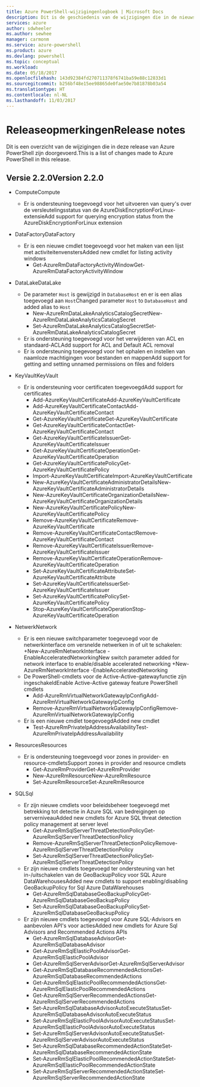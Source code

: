 ```yaml
---
title: Azure PowerShell-wijzigingenlogboek | Microsoft Docs
description: Dit is de geschiedenis van de wijzigingen die in de nieuwste release van Azure PowerShell zijn doorgevoerd.
services: azure
author: sdwheeler
ms.author: sewhee
manager: carmonm
ms.service: azure-powershell
ms.product: azure
ms.devlang: powershell
ms.topic: conceptual
ms.workload: 
ms.date: 05/18/2017
ms.openlocfilehash: 143d92384fd270711378f6741ba59e88c12833d1
ms.sourcegitcommit: b256bf48e15ee98865de0fae50e7b81878b03a54
ms.translationtype: HT
ms.contentlocale: nl-NL
ms.lasthandoff: 11/03/2017
---
```

# <a name="release-notes"></a><span data-ttu-id="ae3c8-103">Releaseopmerkingen</span><span class="sxs-lookup"><span data-stu-id="ae3c8-103">Release notes</span></span>

<span data-ttu-id="ae3c8-104">Dit is een overzicht van de wijzigingen die in deze release van Azure PowerShell zijn doorgevoerd.</span><span class="sxs-lookup"><span data-stu-id="ae3c8-104">This is a list of changes made to Azure PowerShell in this release.</span></span>

## <a name="version-220"></a><span data-ttu-id="ae3c8-105">Versie 2.2.0</span><span class="sxs-lookup"><span data-stu-id="ae3c8-105">Version 2.2.0</span></span>
* <span data-ttu-id="ae3c8-106">Compute</span><span class="sxs-lookup"><span data-stu-id="ae3c8-106">Compute</span></span>
  - <span data-ttu-id="ae3c8-107">Er is ondersteuning toegevoegd voor het uitvoeren van query's over de versleutelingsstatus van de AzureDiskEncryptionForLinux-extensie</span><span class="sxs-lookup"><span data-stu-id="ae3c8-107">Add support for querying encryption status from the AzureDiskEncryptionForLinux extension</span></span>
* <span data-ttu-id="ae3c8-108">DataFactory</span><span class="sxs-lookup"><span data-stu-id="ae3c8-108">DataFactory</span></span>
  - <span data-ttu-id="ae3c8-109">Er is een nieuwe cmdlet toegevoegd voor het maken van een lijst met activiteitenvensters</span><span class="sxs-lookup"><span data-stu-id="ae3c8-109">Added new cmdlet for listing activity windows</span></span>
    + <span data-ttu-id="ae3c8-110">Get-AzureRmDataFactoryActivityWindow</span><span class="sxs-lookup"><span data-stu-id="ae3c8-110">Get-AzureRmDataFactoryActivityWindow</span></span>
* <span data-ttu-id="ae3c8-111">DataLake</span><span class="sxs-lookup"><span data-stu-id="ae3c8-111">DataLake</span></span>
  - <span data-ttu-id="ae3c8-112">De parameter `Host` is gewijzigd in `DatabaseHost` en er is een alias toegevoegd aan `Host`</span><span class="sxs-lookup"><span data-stu-id="ae3c8-112">Changed parameter `Host` to `DatabaseHost` and added alias to `Host`</span></span>
    + <span data-ttu-id="ae3c8-113">New-AzureRmDataLakeAnalyticsCatalogSecret</span><span class="sxs-lookup"><span data-stu-id="ae3c8-113">New-AzureRmDataLakeAnalyticsCatalogSecret</span></span>
    + <span data-ttu-id="ae3c8-114">Set-AzureRmDataLakeAnalyticsCatalogSecret</span><span class="sxs-lookup"><span data-stu-id="ae3c8-114">Set-AzureRmDataLakeAnalyticsCatalogSecret</span></span>
  - <span data-ttu-id="ae3c8-115">Er is ondersteuning toegevoegd voor het verwijderen van ACL en standaard-ACL</span><span class="sxs-lookup"><span data-stu-id="ae3c8-115">Add support for ACL and Default ACL removal</span></span>
  - <span data-ttu-id="ae3c8-116">Er is ondersteuning toegevoegd voor het ophalen en instellen van naamloze machtigingen voor bestanden en mappen</span><span class="sxs-lookup"><span data-stu-id="ae3c8-116">Add support for getting and setting unnamed permissions on files and folders</span></span>
* <span data-ttu-id="ae3c8-117">KeyVault</span><span class="sxs-lookup"><span data-stu-id="ae3c8-117">KeyVault</span></span>
  - <span data-ttu-id="ae3c8-118">Er is ondersteuning voor certificaten toegevoegd</span><span class="sxs-lookup"><span data-stu-id="ae3c8-118">Add support for certificates</span></span>
    + <span data-ttu-id="ae3c8-119">Add-AzureKeyVaultCertificate</span><span class="sxs-lookup"><span data-stu-id="ae3c8-119">Add-AzureKeyVaultCertificate</span></span>
    + <span data-ttu-id="ae3c8-120">Add-AzureKeyVaultCertificateContact</span><span class="sxs-lookup"><span data-stu-id="ae3c8-120">Add-AzureKeyVaultCertificateContact</span></span>
    + <span data-ttu-id="ae3c8-121">Get-AzureKeyVaultCertificate</span><span class="sxs-lookup"><span data-stu-id="ae3c8-121">Get-AzureKeyVaultCertificate</span></span>
    + <span data-ttu-id="ae3c8-122">Get-AzureKeyVaultCertificateContact</span><span class="sxs-lookup"><span data-stu-id="ae3c8-122">Get-AzureKeyVaultCertificateContact</span></span>
    + <span data-ttu-id="ae3c8-123">Get-AzureKeyVaultCertificateIssuer</span><span class="sxs-lookup"><span data-stu-id="ae3c8-123">Get-AzureKeyVaultCertificateIssuer</span></span>
    + <span data-ttu-id="ae3c8-124">Get-AzureKeyVaultCertificateOperation</span><span class="sxs-lookup"><span data-stu-id="ae3c8-124">Get-AzureKeyVaultCertificateOperation</span></span>
    + <span data-ttu-id="ae3c8-125">Get-AzureKeyVaultCertificatePolicy</span><span class="sxs-lookup"><span data-stu-id="ae3c8-125">Get-AzureKeyVaultCertificatePolicy</span></span>
    + <span data-ttu-id="ae3c8-126">Import-AzureKeyVaultCertificate</span><span class="sxs-lookup"><span data-stu-id="ae3c8-126">Import-AzureKeyVaultCertificate</span></span>
    + <span data-ttu-id="ae3c8-127">New-AzureKeyVaultCertificateAdministratorDetails</span><span class="sxs-lookup"><span data-stu-id="ae3c8-127">New-AzureKeyVaultCertificateAdministratorDetails</span></span>
    + <span data-ttu-id="ae3c8-128">New-AzureKeyVaultCertificateOrganizationDetails</span><span class="sxs-lookup"><span data-stu-id="ae3c8-128">New-AzureKeyVaultCertificateOrganizationDetails</span></span>
    + <span data-ttu-id="ae3c8-129">New-AzureKeyVaultCertificatePolicy</span><span class="sxs-lookup"><span data-stu-id="ae3c8-129">New-AzureKeyVaultCertificatePolicy</span></span>
    + <span data-ttu-id="ae3c8-130">Remove-AzureKeyVaultCertificate</span><span class="sxs-lookup"><span data-stu-id="ae3c8-130">Remove-AzureKeyVaultCertificate</span></span>
    + <span data-ttu-id="ae3c8-131">Remove-AzureKeyVaultCertificateContact</span><span class="sxs-lookup"><span data-stu-id="ae3c8-131">Remove-AzureKeyVaultCertificateContact</span></span>
    + <span data-ttu-id="ae3c8-132">Remove-AzureKeyVaultCertificateIssuer</span><span class="sxs-lookup"><span data-stu-id="ae3c8-132">Remove-AzureKeyVaultCertificateIssuer</span></span>
    + <span data-ttu-id="ae3c8-133">Remove-AzureKeyVaultCertificateOperation</span><span class="sxs-lookup"><span data-stu-id="ae3c8-133">Remove-AzureKeyVaultCertificateOperation</span></span>
    + <span data-ttu-id="ae3c8-134">Set-AzureKeyVaultCertificateAttribute</span><span class="sxs-lookup"><span data-stu-id="ae3c8-134">Set-AzureKeyVaultCertificateAttribute</span></span>
    + <span data-ttu-id="ae3c8-135">Set-AzureKeyVaultCertificateIssuer</span><span class="sxs-lookup"><span data-stu-id="ae3c8-135">Set-AzureKeyVaultCertificateIssuer</span></span>
    + <span data-ttu-id="ae3c8-136">Set-AzureKeyVaultCertificatePolicy</span><span class="sxs-lookup"><span data-stu-id="ae3c8-136">Set-AzureKeyVaultCertificatePolicy</span></span>
    + <span data-ttu-id="ae3c8-137">Stop-AzureKeyVaultCertificateOperation</span><span class="sxs-lookup"><span data-stu-id="ae3c8-137">Stop-AzureKeyVaultCertificateOperation</span></span>
* <span data-ttu-id="ae3c8-138">Netwerk</span><span class="sxs-lookup"><span data-stu-id="ae3c8-138">Network</span></span>

  - <span data-ttu-id="ae3c8-139">Er is een nieuwe switchparameter toegevoegd voor de netwerkinterface om versnelde netwerken in of uit te schakelen: +New-AzureRmNetworkInterface -EnableAcceleratedNetworking</span><span class="sxs-lookup"><span data-stu-id="ae3c8-139">New switch parameter added for network interface to enable/disable accelerated networking +New-AzureRmNetworkInterface -EnableAcceleratedNetworking</span></span>
  - <span data-ttu-id="ae3c8-140">De PowerShell-cmdlets voor de Active-Active-gatewayfunctie zijn ingeschakeld</span><span class="sxs-lookup"><span data-stu-id="ae3c8-140">Enable Active-Active gateway feature PowerShell cmdlets</span></span>
    + <span data-ttu-id="ae3c8-141">Add-AzureRmVirtualNetworkGatewayIpConfig</span><span class="sxs-lookup"><span data-stu-id="ae3c8-141">Add-AzureRmVirtualNetworkGatewayIpConfig</span></span>
    + <span data-ttu-id="ae3c8-142">Remove-AzureRmVirtualNetworkGatewayIpConfig</span><span class="sxs-lookup"><span data-stu-id="ae3c8-142">Remove-AzureRmVirtualNetworkGatewayIpConfig</span></span>
  - <span data-ttu-id="ae3c8-143">Er is een nieuwe cmdlet toegevoegd</span><span class="sxs-lookup"><span data-stu-id="ae3c8-143">Added new cmdlet</span></span>
    + <span data-ttu-id="ae3c8-144">Test-AzureRmPrivateIpAddressAvailability</span><span class="sxs-lookup"><span data-stu-id="ae3c8-144">Test-AzureRmPrivateIpAddressAvailability</span></span>
* <span data-ttu-id="ae3c8-145">Resources</span><span class="sxs-lookup"><span data-stu-id="ae3c8-145">Resources</span></span>
  - <span data-ttu-id="ae3c8-146">Er is ondersteuning toegevoegd voor zones in provider- en resource-cmdlets</span><span class="sxs-lookup"><span data-stu-id="ae3c8-146">Support zones in provider and resource cmdlets</span></span>
    + <span data-ttu-id="ae3c8-147">Get-AzureRmProvider</span><span class="sxs-lookup"><span data-stu-id="ae3c8-147">Get-AzureRmProvider</span></span>
    + <span data-ttu-id="ae3c8-148">New-AzureRmResource</span><span class="sxs-lookup"><span data-stu-id="ae3c8-148">New-AzureRmResource</span></span>
    + <span data-ttu-id="ae3c8-149">Set-AzureRmResource</span><span class="sxs-lookup"><span data-stu-id="ae3c8-149">Set-AzureRmResource</span></span>
* <span data-ttu-id="ae3c8-150">SQL</span><span class="sxs-lookup"><span data-stu-id="ae3c8-150">Sql</span></span>
  - <span data-ttu-id="ae3c8-151">Er zijn nieuwe cmdlets voor beleidsbeheer toegevoegd met betrekking tot detectie in Azure SQL van bedreigingen op serverniveau</span><span class="sxs-lookup"><span data-stu-id="ae3c8-151">Added new cmdlets for Azure SQL threat detection policy management at server level</span></span>
    + <span data-ttu-id="ae3c8-152">Get-AzureRmSqlServerThreatDetectionPolicy</span><span class="sxs-lookup"><span data-stu-id="ae3c8-152">Get-AzureRmSqlServerThreatDetectionPolicy</span></span>
    + <span data-ttu-id="ae3c8-153">Remove-AzureRmSqlServerThreatDetectionPolicy</span><span class="sxs-lookup"><span data-stu-id="ae3c8-153">Remove-AzureRmSqlServerThreatDetectionPolicy</span></span>
    + <span data-ttu-id="ae3c8-154">Set-AzureRmSqlServerThreatDetectionPolicy</span><span class="sxs-lookup"><span data-stu-id="ae3c8-154">Set-AzureRmSqlServerThreatDetectionPolicy</span></span>
  - <span data-ttu-id="ae3c8-155">Er zijn nieuwe cmdlets toegevoegd ter ondersteuning van het in-/uitschakelen van de GeoBackupPolicy voor SQL Azure DataWarehouses</span><span class="sxs-lookup"><span data-stu-id="ae3c8-155">Added new cmdlets to support enabling/disabling GeoBackupPolicy for Sql Azure DataWarehouses</span></span>
    + <span data-ttu-id="ae3c8-156">Get-AzureRmSqlDatabaseGeoBackupPolicy</span><span class="sxs-lookup"><span data-stu-id="ae3c8-156">Get-AzureRmSqlDatabaseGeoBackupPolicy</span></span>
    + <span data-ttu-id="ae3c8-157">Set-AzureRmSqlDatabaseGeoBackupPolicy</span><span class="sxs-lookup"><span data-stu-id="ae3c8-157">Set-AzureRmSqlDatabaseGeoBackupPolicy</span></span>
  - <span data-ttu-id="ae3c8-158">Er zijn nieuwe cmdlets toegevoegd voor Azure SQL-Advisors en aanbevolen API's voor acties</span><span class="sxs-lookup"><span data-stu-id="ae3c8-158">Added new cmdlets for Azure Sql Advisors and Recommended Actions APIs</span></span>
    + <span data-ttu-id="ae3c8-159">Get-AzureRmSqlDatabaseAdvisor</span><span class="sxs-lookup"><span data-stu-id="ae3c8-159">Get-AzureRmSqlDatabaseAdvisor</span></span>
    + <span data-ttu-id="ae3c8-160">Get-AzureRmSqlElasticPoolAdvisor</span><span class="sxs-lookup"><span data-stu-id="ae3c8-160">Get-AzureRmSqlElasticPoolAdvisor</span></span>
    + <span data-ttu-id="ae3c8-161">Get-AzureRmSqlServerAdvisor</span><span class="sxs-lookup"><span data-stu-id="ae3c8-161">Get-AzureRmSqlServerAdvisor</span></span>
    + <span data-ttu-id="ae3c8-162">Get-AzureRmSqlDatabaseRecommendedActions</span><span class="sxs-lookup"><span data-stu-id="ae3c8-162">Get-AzureRmSqlDatabaseRecommendedActions</span></span>
    + <span data-ttu-id="ae3c8-163">Get-AzureRmSqlElasticPoolRecommendedActions</span><span class="sxs-lookup"><span data-stu-id="ae3c8-163">Get-AzureRmSqlElasticPoolRecommendedActions</span></span>
    + <span data-ttu-id="ae3c8-164">Get-AzureRmSqlServerRecommendedActions</span><span class="sxs-lookup"><span data-stu-id="ae3c8-164">Get-AzureRmSqlServerRecommendedActions</span></span>
    + <span data-ttu-id="ae3c8-165">Set-AzureRmSqlDatabaseAdvisorAutoExecuteStatus</span><span class="sxs-lookup"><span data-stu-id="ae3c8-165">Set-AzureRmSqlDatabaseAdvisorAutoExecuteStatus</span></span>
    + <span data-ttu-id="ae3c8-166">Set-AzureRmSqlElasticPoolAdvisorAutoExecuteStatus</span><span class="sxs-lookup"><span data-stu-id="ae3c8-166">Set-AzureRmSqlElasticPoolAdvisorAutoExecuteStatus</span></span>
    + <span data-ttu-id="ae3c8-167">Set-AzureRmSqlServerAdvisorAutoExecuteStatus</span><span class="sxs-lookup"><span data-stu-id="ae3c8-167">Set-AzureRmSqlServerAdvisorAutoExecuteStatus</span></span>
    + <span data-ttu-id="ae3c8-168">Set-AzureRmSqlDatabaseRecommendedActionState</span><span class="sxs-lookup"><span data-stu-id="ae3c8-168">Set-AzureRmSqlDatabaseRecommendedActionState</span></span>
    + <span data-ttu-id="ae3c8-169">Set-AzureRmSqlElasticPoolRecommendedActionState</span><span class="sxs-lookup"><span data-stu-id="ae3c8-169">Set-AzureRmSqlElasticPoolRecommendedActionState</span></span>
    + <span data-ttu-id="ae3c8-170">Set-AzureRmSqlServerRecommendedActionState</span><span class="sxs-lookup"><span data-stu-id="ae3c8-170">Set-AzureRmSqlServerRecommendedActionState</span></span>
